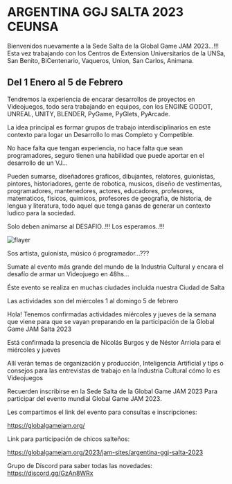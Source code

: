 # ARGENTINA GGJ SALTA 2023 CEUNSA

Bienvenidos nuevamente a la Sede Salta de la Global Game JAM 2023...!!! Esta vez trabajando con los Centros de Extension Universitarios de la UNSa, San Benito, BiCentenario, Vaqueros, Union, San Carlos, Animana.

 ## Del 1 Enero al 5 de Febrero

Tendremos la experiencia de encarar desarrollos de proyectos en Videojuegos, todo sera trabajando en equipos, con los ENGINE GODOT, UNREAL, UNITY, BLENDER, PyGame, PyGlets, PyArcade.

La idea principal es formar grupos de trabajo interdisciplinarios en este contexto para logar un Desarrollo lo mas Completo y Competible.

No hace falta que tengan experiencia, no hace falta que sean programadores, seguro tienen una habilidad que puede aportar en el desarrollo de un VJ...

Pueden sumarse, diseñadores graficos, dibujantes, relatores, guionistas, pintores, historiadores, gente de robotica, musicos, diseño de vestimentas, programadores, mantenedores, actores, educadores, profesores, matematicos, fisicos, quimicos, profesores de geografia, de historia, de lengua y literatura, todo aquel que tenga ganas de generar un contexto ludico para la sociedad.

Solo deben animarse al DESAFIO..!!! Los esperamos..!!!


![flayer](https://user-images.githubusercontent.com/95596561/214745540-d9500c90-7c12-4456-952b-39173048bfc8.jpg)


Sos artista, guionista, músico ó programador...???

Sumate al evento más grande del mundo de la Industria Cultural y encara el desafío de armar un Videojuego en 48hs...

Éste evento se realiza en muchas ciudades incluida nuestra Ciudad de Salta

Las actividades son del miércoles 1 al domingo 5 de febrero

Hola! Tenemos confirmadas actividades miércoles y jueves de la semana que viene para que se vayan preparando en la participación de la Global Game JAM Salta 2023

Está confirmada la presencia de Nicolás Burgos y de Néstor Arriola para el miércoles y jueves

Allí verán temas de organización y producción, Inteligencia Artificial y típs o consejos para las entrevistas de trabajo en la Industria Cultural cómo lo es Videojuegos

Recuerden inscribirse en la Sede Salta de la Global Game JAM 2023
Para participar del evento mundial Global Game JAM 2023. 

Les compartimos el link del evento para consultas e inscripciones:

https://globalgamejam.org/

 Link para participación  de chicos salteños:

https://globalgamejam.org/2023/jam-sites/argentina-ggj-salta-2023

Grupo de Discord para saber todas las novedades: https://discord.gg/GzAn8WRx
